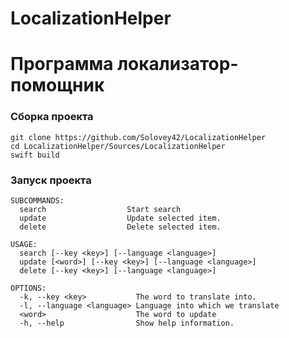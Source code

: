 # LocalizationHelper

# Программа локализатор-помощник

### Сборка проекта
> 
    git clone https://github.com/Solovey42/LocalizationHelper
    cd LocalizationHelper/Sources/LocalizationHelper
    swift build 
### Запуск проекта
> 
    
    SUBCOMMANDS:
      search                  Start search
      update                  Update selected item.
      delete                  Delete selected item.
    
    USAGE: 
      search [--key <key>] [--language <language>]
      update [<word>] [--key <key>] [--language <language>]
      delete [--key <key>] [--language <language>]
    
    OPTIONS:
      -k, --key <key>           The word to translate into. 
      -l, --language <language> Language into which we translate 
      <word>                    The word to update
      -h, --help                Show help information.

